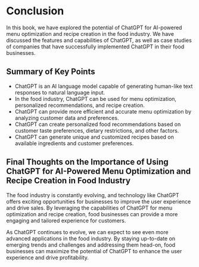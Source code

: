 Conclusion
==========

In this book, we have explored the potential of ChatGPT for AI-powered menu optimization and recipe creation in the food industry. We have discussed the features and capabilities of ChatGPT, as well as case studies of companies that have successfully implemented ChatGPT in their food businesses.

Summary of Key Points
---------------------

* ChatGPT is an AI language model capable of generating human-like text responses to natural language input.
* In the food industry, ChatGPT can be used for menu optimization, personalized recommendations, and recipe creation.
* ChatGPT can provide more efficient and accurate menu optimization by analyzing customer data and preferences.
* ChatGPT can create personalized food recommendations based on customer taste preferences, dietary restrictions, and other factors.
* ChatGPT can generate unique and customized recipes based on available ingredients and customer preferences.

Final Thoughts on the Importance of Using ChatGPT for AI-Powered Menu Optimization and Recipe Creation in Food Industry
-----------------------------------------------------------------------------------------------------------------------

The food industry is constantly evolving, and technology like ChatGPT offers exciting opportunities for businesses to improve the user experience and drive sales. By leveraging the capabilities of ChatGPT for menu optimization and recipe creation, food businesses can provide a more engaging and tailored experience for customers.

As ChatGPT continues to evolve, we can expect to see even more advanced applications in the food industry. By staying up-to-date on emerging trends and challenges and addressing them head-on, food businesses can maximize the potential of ChatGPT to enhance the user experience and drive profitability.
